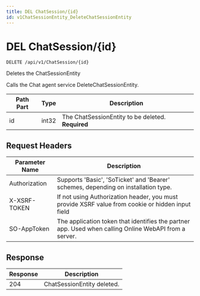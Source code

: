 ```yaml
---
title: DEL ChatSession/{id}
id: v1ChatSessionEntity_DeleteChatSessionEntity
---
```


# DEL ChatSession/{id}

```http
DELETE /api/v1/ChatSession/{id}
```

Deletes the ChatSessionEntity

Calls the Chat agent service DeleteChatSessionEntity.




| Path Part | Type | Description |
|-----------|------|-------------|
| id | int32 | The ChatSessionEntity to be deleted. **Required** |



## Request Headers

| Parameter Name | Description |
|----------------|-------------|
| Authorization  | Supports 'Basic', 'SoTicket' and 'Bearer' schemes, depending on installation type. |
| X-XSRF-TOKEN   | If not using Authorization header, you must provide XSRF value from cookie or hidden input field |
| SO-AppToken | The application token that identifies the partner app. Used when calling Online WebAPI from a server. |


## Response


| Response | Description |
|----------------|-------------|
| 204 | ChatSessionEntity deleted. |